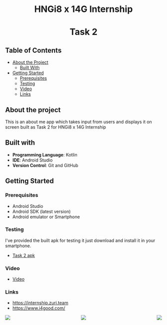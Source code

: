 # <div align="center">HNGi8 x 14G Internship</div>

# <div align="center">Task 2</div>




## Table of Contents

* [About the Project](#about-the-project)
  * [Built With](#built-with)
* [Getting Started](#getting-started)
  * [Prerequisites](#prerequisites)
  * [Testing](#testing)
  * [Video](#video)  
  * [Links](#links)


## About the project
This is an about me app which takes input from users and displays it on screen built as Task 2 for HNGi8 x 14G Internship
 
 ## Built with
 
- **Programming Language**: Kotlin
- **IDE**: Android Studio
- **Version Control**: Git and GitHub


## Getting Started

### Prerequisites   
 * Android Studio
 * Android SDK (latest version)
 * Android emulator or Smartphone


### Testing
I've provided the built apk for testing it just download and install it in your smartphone.

 * [Task 2 apk](https://github.com/bingJunior/Zuri_Internship/tree/master/apk)

### Video

 * [Video](https://github.com/bingJunior/Zuri_Internship/tree/master/Video)

### Links

 * https://internship.zuri.team
 * https://www.i4good.com/
 
<div align="center">
 <img src="https://i.imgur.com/0XAciajb.jpg" align="left"/>
 <img src="https://i.imgur.com/FnwGyOA.png" align="centre"/>
<img src="https://i.imgur.com/4ctJnXv.png" align="right"/>
</div> 
